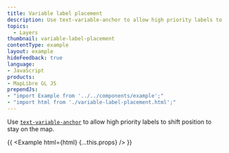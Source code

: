 ```yaml
---
title: Variable label placement
description: Use text-variable-anchor to allow high priority labels to shift position to stay on the map.
topics:
  - Layers
thumbnail: variable-label-placement
contentType: example
layout: example
hideFeedback: true
language:
- JavaScript
products:
- MapLibre GL JS
prependJs:
- "import Example from '../../components/example';"
- "import html from './variable-label-placement.html';"
---
```


Use [`text-variable-anchor`](https://maplibre.org/maplibre-style/layers/#layout-symbol-text-variable-anchor) to allow high priority labels to shift position to stay on the map.

{{ <Example html={html} {...this.props} /> }}
